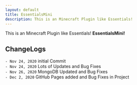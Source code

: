 ```yaml
---
layout: default
title: EssentialsMini
description: This is an Minecraft Plugin like Essentials!
---
```

This is an Minecraft Plugin like Essentials!
**EssentialsMini!**

## ChangeLogs

`- Nov 24, 2020` initial Commit \
`- Nov 24, 2020` Lots of Updates and Bug Fixes \
`- Nov 26, 2020` MongoDB Updated and Bug Fixes \
`- Dec 2, 2020` GitHub Pages added and Bug Fixes in Project

